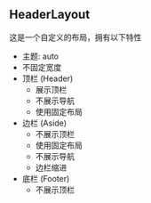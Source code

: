 HeaderLayout
---
这是一个自定义的布局，拥有以下特性

- 主题: auto
- 不固定宽度
- 顶栏 (Header)
  - 展示顶栏
  - 不展示导航
  - 使用固定布局
- 边栏 (Aside)
  - 不展示顶栏
  - 使用固定布局
  - 不展示导航
  - 边栏缩进
- 底栏 (Footer)
  - 不展示顶栏


